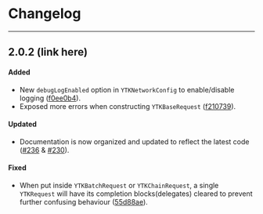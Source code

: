 # Changelog

---

## 2.0.2 (link here)

#### Added

* New `debugLogEnabled` option in `YTKNetworkConfig` to enable/disable logging ([f0ee0b4](https://github.com/yuantiku/YTKNetwork/commit/f0ee0b4f49c1a38c6d89cec59b7e736a26fef1f8)).
* Exposed more errors when constructing `YTKBaseRequest` ([f210739](https://github.com/yuantiku/YTKNetwork/commit/f21073998eeff8a558aad73d61c87a2482824319)).

#### Updated

* Documentation is now organized and updated to reflect the latest code ([#236](https://github.com/yuantiku/YTKNetwork/pull/236) & [#230](https://github.com/yuantiku/YTKNetwork/pull/230)). 

#### Fixed

* When put inside `YTKBatchRequest` or `YTKChainRequest`, a single `YTKRequest` will have its completion blocks(delegates) cleared to prevent further confusing behaviour ([55d88ae](https://github.com/yuantiku/YTKNetwork/commit/55d88ae20a6401fad176b31203fee8cb2fe749b4)).
